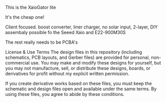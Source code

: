 This is the XaioGator lite

It's the cheap one!

Client focused. boost converter, liner charger, no solar input, 2-layer, DIY assembaly possible fo the Seeed Xaio and E22-900M30S

The rest really needs to be PCBA's


License & Use Terms
The design files in this repository (including schematics, PCB layouts, and Gerber files) are provided for personal, non-commercial use. You may make and modify these designs for yourself, but you may not manufacture, sell, or distribute these designs, boards, or derivatives for profit without my explicit written permission.

If you create derivative works based on these files, you must keep the schematic and design files open and available under the same terms. By using these files, you agree to abide by these conditions.
